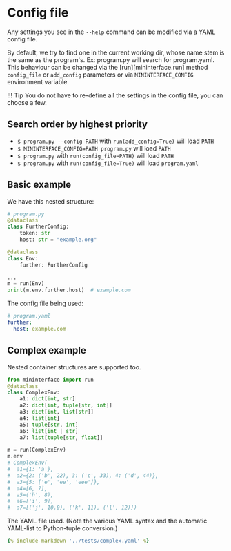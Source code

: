 # Config file
Any settings you see in the `--help` command can be modified via a YAML config file.

By default, we try to find one in the current working dir, whose name stem is the same as the program's. Ex: program.py will search for program.yaml. This behaviour can be changed via the [run][mininterface.run] method `config_file` or `add_config` parameters or via `MININTERFACE_CONFIG` environment variable.

!!! Tip
    You do not have to re-define all the settings in the config file, you can choose a few.

## Search order by highest priority

* `$ program.py --config PATH` with `run(add_config=True)` will load `PATH`
* `$ MININTERFACE_CONFIG=PATH program.py` will load `PATH`
* `$ program.py` with `run(config_file=PATH)` will load `PATH`
* `$ program.py` with `run(config_file=True)` will load `program.yaml`

## Basic example

We have this nested structure:

```python
# program.py
@dataclass
class FurtherConfig:
    token: str
    host: str = "example.org"

@dataclass
class Env:
    further: FurtherConfig

...
m = run(Env)
print(m.env.further.host)  # example.com
```

The config file being used:

```yaml
# program.yaml
further:
  host: example.com
```

## Complex example

Nested container structures are supported too.

```python
from mininterface import run
@dataclass
class ComplexEnv:
    a1: dict[int, str]
    a2: dict[int, tuple[str, int]]
    a3: dict[int, list[str]]
    a4: list[int]
    a5: tuple[str, int]
    a6: list[int | str]
    a7: list[tuple[str, float]]

m = run(ComplexEnv)
m.env
# ComplexEnv(
#  a1={1: 'a'},
#  a2={2: ('b', 22), 3: ('c', 33), 4: ('d', 44)},
#  a3={5: ['e', 'ee', 'eee']},
#  a4=[6, 7],
#  a5=('h', 8),
#  a6=['i', 9],
#  a7=[('j', 10.0), ('k', 11), ('l', 12)])
```

The YAML file used. (Note the various YAML syntax and the automatic YAML-list to Python-tuple conversion.)

```yaml
{% include-markdown '../tests/complex.yaml' %}
```